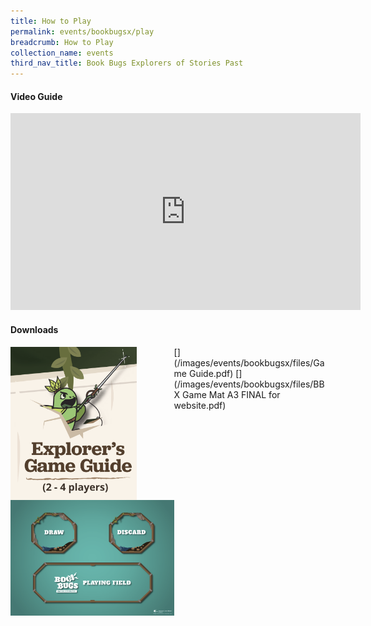 ```yaml
---
title: How to Play
permalink: events/bookbugsx/play
breadcrumb: How to Play
collection_name: events
third_nav_title: Book Bugs Explorers of Stories Past
---
```


#### Video Guide
<iframe width="560" height="315" src="https://www.youtube.com/embed/6NQcHxQ8MfA" frameborder="0" allow="accelerometer; autoplay; clipboard-write; encrypted-media; gyroscope; picture-in-picture" allowfullscreen></iframe>

#### Downloads
[<img src="/images/events/bookbugsx/Game Guide thumbnail.png" alt="Game Guide Download Link" style="width: 40%; padding-right: 60px" align="left" >](/images/events/bookbugsx/files/Game Guide.pdf) [<img src="/images/events/bookbugsx/Game Mat thumbnail.png" alt="Game Mat Download Link" style="width: 52%" align="left">](/images/events/bookbugsx/files/BBX Game Mat A3 FINAL for website.pdf)
